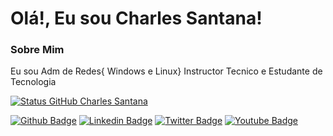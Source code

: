 # Olá!, Eu sou Charles Santana!
### Sobre Mim
Eu sou Adm de Redes{ Windows e Linux} Instructor Tecnico e Estudante de Tecnologia 

[![Status GitHub Charles Santana](https://github-readme-stats.vercel.app/api?username=charlessantana&repo=&count_private=true&&show_icons=true&theme=radical)](https://github.com/CharlesSantana)


[![Github Badge](https://img.shields.io/badge/-Github-000?style=flat-square&logo=Github&logoColor=white&link=https://https://github.com/CharlesSantana)](https://github.com/CharlesSantana)
[![Linkedin Badge](https://img.shields.io/badge/-LinkedIn-blue?style=flat-square&logo=Linkedin&logoColor=white&link=https://br.linkedin.com/in/charlesalvessantana/)](https://br.linkedin.com/in/charlesalvessantana)
[![Twitter Badge](https://img.shields.io/badge/-Twitter-1ca0f1?style=flat-square&labelColor=1ca0f1&logo=twitter&logoColor=white&link=https://twitter.com/seuendereco)](https://twitter.com/seuendereco)
[![Youtube Badge](https://img.shields.io/badge/-YouTube-ff0000?style=flat-square&labelColor=ff0000&logo=youtube&logoColor=white&link=https://https://www.youtube.com/channel/UCb5f8g7z3tf1lSwCu5HZ8yw)](https://www.youtube.com/channel/UCb5f8g7z3tf1lSwCu5HZ8yw)

<!--
**CharlesSantana/CharlesSantana** is a ✨ _special_ ✨ repository because its `README.md` (this file) appears on your GitHub profile.

Here are some ideas to get you started:

- 🔭 I’m currently working ont ...
- 🌱 I’m currently learning ...
- 👯 I’m looking to collaborate on ...
- 🤔 I’m looking for help with ...
- 💬 Ask me about ...
- 📫 How to reach me: ...
- 😄 Pronouns: ...
- ⚡ Fun fact: ...
-->
